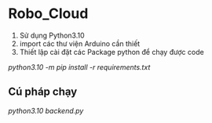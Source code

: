 # Robo_Cloud

1. Sử dụng Python3.10
2. import các thư viện Arduino cần thiết
3. Thiết lập cài đặt các Package python để chạy được code

*python3.10 -m pip install -r requirements.txt*

## Cú pháp chạy

*python3.10 backend.py*

